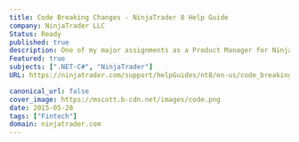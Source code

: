 ```yaml
---
title: Code Breaking Changes - NinjaTrader 8 Help Guide
company: NinjaTrader LLC
Status: Ready
published: true
description: One of my major assignments as a Product Manager for NinjaTrader was discovering and documenting many of the changes our community of 3rd party developers needed to use to convert their C# NinjaScript types from Version 7 to Version 8.
Featured: true
subjects: [".NET-C#", "NinjaTrader"]
URL: https://ninjatrader.com/support/helpGuides/nt8/en-us/code_breaking_changes.htm

canonical_url: false
cover_image: https://mscott.b-cdn.net/images/code.png
date: 2015-05-28
tags: ["Fintech"]
domain: ninjatrader.com
---
```

